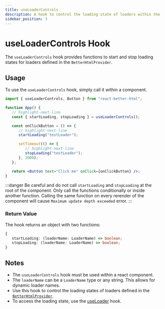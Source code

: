 ```yaml
---
title: useLoaderControls
description: A hook to control the loading state of loaders within the BetterHtmlProvider context.
sidebar_position: 3
---
```


# useLoaderControls Hook

The `useLoaderControls` hook provides functions to start and stop loading states for loaders defined in the `BetterHtmlProvider`.

## Usage

To use the `useLoaderControls` hook, simply call it within a component.

```jsx
import { useLoaderControls, Button } from "react-better-html";

function App() {
   // highlight-next-line
   const { startLoading, stopLoading } = useLoaderControls();

   const onClickButton = () => {
      // highlight-next-line
      startLoading("testLoader");

      setTimeout(() => {
         // highlight-next-line
         stopLoading("testLoader");
      }, 2000);
   };

   return <Button text="Click me" onClick={onClickButton} />;
}
```

:::danger
Be careful and do not call `startLoading` and `stopLoading` at the root of the component. Only call the functions conditionally or inside another function. Calling the same function on every rerender of the component will cause `Maximum update depth exceeded` error.
:::

### Return Value

The hook returns an object with two functions:

```typescript
{
   startLoading: (loaderName: LoaderName) => boolean;
   stopLoading: (loaderName: LoaderName) => boolean;
}
```

## Notes

-  The `useLoaderControls` hook must be used within a react component.
-  The `loaderName` can be a `LoaderName` type or any string. This allows for dynamic loader names.
-  Use this hook to control the loading states of loaders defined in the [`BetterHtmlProvider`](../getting-started/configuration#loaders-configuration).
-  To access the loading state, use the [useLoader](./use-loader) hook.
